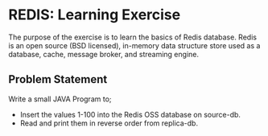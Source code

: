 # REDIS: Learning Exercise
The purpose of the exercise is to learn the basics of Redis database.
Redis is an open source (BSD licensed), in-memory data structure store used as a database, cache, message broker, and streaming engine.

## Problem Statement
Write a small JAVA Program to;
  - Insert the values 1-100 into the Redis OSS database on source-db.
  - Read and print them in reverse order from replica-db.


